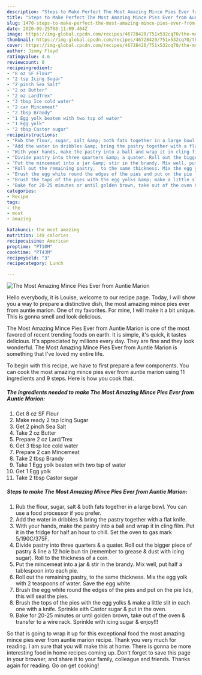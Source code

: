```yaml
---
description: "Steps to Make Perfect The Most Amazing Mince Pies Ever from Auntie Marion"
title: "Steps to Make Perfect The Most Amazing Mince Pies Ever from Auntie Marion"
slug: 1470-steps-to-make-perfect-the-most-amazing-mince-pies-ever-from-auntie-marion
date: 2020-09-25T08:11:09.404Z
image: https://img-global.cpcdn.com/recipes/46728420/751x532cq70/the-most-amazing-mince-pies-ever-from-auntie-marion-recipe-main-photo.jpg
thumbnail: https://img-global.cpcdn.com/recipes/46728420/751x532cq70/the-most-amazing-mince-pies-ever-from-auntie-marion-recipe-main-photo.jpg
cover: https://img-global.cpcdn.com/recipes/46728420/751x532cq70/the-most-amazing-mince-pies-ever-from-auntie-marion-recipe-main-photo.jpg
author: Jimmy Floyd
ratingvalue: 4.6
reviewcount: 8
recipeingredient:
- "8 oz SF Flour"
- "2 tsp Icing Sugar"
- "2 pinch Sea Salt"
- "2 oz Butter"
- "2 oz LardTrex"
- "3 tbsp Ice cold water"
- "2 can Mincemeat"
- "2 tbsp Brandy"
- "1 Egg yolk beaten with two tsp of water"
- "1 Egg yolk"
- "2 tbsp Castor sugar"
recipeinstructions:
- "Rub the flour, sugar, salt &amp; both fats together in a large bowl.  You can use a food processor if you prefer."
- "Add the water in dribbles &amp; bring the pastry together with a flat knife."
- "With your hands, make the pastry into a ball and wrap it in cling film. Put it in the fridge for half an hour to chill. Set the oven to gas mark 5/190C/375F."
- "Divide pastry into three quarters &amp; a quater. Roll out the bigger piece of pastry &amp; line a 12 hole bun tin (remember to grease &amp; dust with icing sugar). Roll to the thickness of a coin."
- "Put the mincemeat into a jar &amp; stir in the brandy. Mix well, put half a tablespoon into each pie."
- "Roll out the remaining pastry,  to the same thickness. Mix the egg yolk with 2 teaspoons of water.  Save the egg white."
- "Brush the egg white round the edges of the pies and put on the pie lids, this will seal the pies."
- "Brush the tops of the pies with the egg yolks &amp; make a little slit in each one with a knife. Sprinkle eith Castor sugar &amp; put in the oven."
- "Bake for 20-25 minutes or until golden brown, take out of the oven &amp; transfer to a wire rack. Sprinkle with icing sugar &amp; enjoy!!!"
categories:
- Recipe
tags:
- the
- most
- amazing

katakunci: the most amazing 
nutrition: 149 calories
recipecuisine: American
preptime: "PT10M"
cooktime: "PT43M"
recipeyield: "3"
recipecategory: Lunch

---
```



![The Most Amazing Mince Pies Ever from Auntie Marion](https://img-global.cpcdn.com/recipes/46728420/751x532cq70/the-most-amazing-mince-pies-ever-from-auntie-marion-recipe-main-photo.jpg)

Hello everybody, it is Louise, welcome to our recipe page. Today, I will show you a way to prepare a distinctive dish, the most amazing mince pies ever from auntie marion. One of my favorites. For mine, I will make it a bit unique. This is gonna smell and look delicious.



The Most Amazing Mince Pies Ever from Auntie Marion is one of the most favored of recent trending foods on earth. It is simple, it's quick, it tastes delicious. It's appreciated by millions every day. They are fine and they look wonderful. The Most Amazing Mince Pies Ever from Auntie Marion is something that I've loved my entire life.


To begin with this recipe, we have to first prepare a few components. You can cook the most amazing mince pies ever from auntie marion using 11 ingredients and 9 steps. Here is how you cook that.

<!--inarticleads1-->

##### The ingredients needed to make The Most Amazing Mince Pies Ever from Auntie Marion:

1. Get 8 oz SF Flour
1. Make ready 2 tsp Icing Sugar
1. Get 2 pinch Sea Salt
1. Take 2 oz Butter
1. Prepare 2 oz Lard/Trex
1. Get 3 tbsp Ice cold water
1. Prepare 2 can Mincemeat
1. Take 2 tbsp Brandy
1. Take 1 Egg yolk beaten with two tsp of water
1. Get 1 Egg yolk
1. Take 2 tbsp Castor sugar




<!--inarticleads2-->

##### Steps to make The Most Amazing Mince Pies Ever from Auntie Marion:

1. Rub the flour, sugar, salt &amp; both fats together in a large bowl.  You can use a food processor if you prefer.
1. Add the water in dribbles &amp; bring the pastry together with a flat knife.
1. With your hands, make the pastry into a ball and wrap it in cling film. Put it in the fridge for half an hour to chill. Set the oven to gas mark 5/190C/375F.
1. Divide pastry into three quarters &amp; a quater. Roll out the bigger piece of pastry &amp; line a 12 hole bun tin (remember to grease &amp; dust with icing sugar). Roll to the thickness of a coin.
1. Put the mincemeat into a jar &amp; stir in the brandy. Mix well, put half a tablespoon into each pie.
1. Roll out the remaining pastry,  to the same thickness. Mix the egg yolk with 2 teaspoons of water.  Save the egg white.
1. Brush the egg white round the edges of the pies and put on the pie lids, this will seal the pies.
1. Brush the tops of the pies with the egg yolks &amp; make a little slit in each one with a knife. Sprinkle eith Castor sugar &amp; put in the oven.
1. Bake for 20-25 minutes or until golden brown, take out of the oven &amp; transfer to a wire rack. Sprinkle with icing sugar &amp; enjoy!!!




So that is going to wrap it up for this exceptional food the most amazing mince pies ever from auntie marion recipe. Thank you very much for reading. I am sure that you will make this at home. There is gonna be more interesting food in home recipes coming up. Don't forget to save this page in your browser, and share it to your family, colleague and friends. Thanks again for reading. Go on get cooking!
